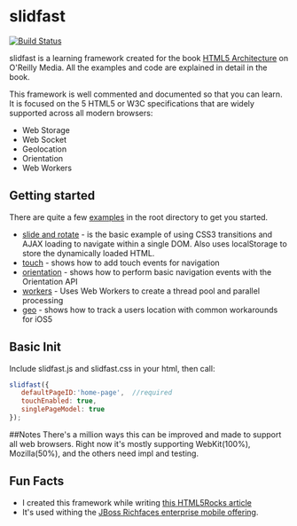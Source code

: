 # slidfast #
[![Build Status](https://secure.travis-ci.org/slidfast/slidfast.png)](http://travis-ci.org/slidfast/slidfast)

slidfast is a learning framework created for the book [HTML5 Architecture](http://shop.oreilly.com/product/0636920024088.do) on O'Reilly Media.
All the examples and code are explained in detail in the book.

This framework is well commented and documented so that you can learn. It is focused on the 5
HTML5 or W3C specifications that are widely supported across all modern browsers:

* Web Storage
* Web Socket
* Geolocation
* Orientation
* Web Workers

## Getting started
There are quite a few [examples](/slidfast/slidfast/example/) in the root directory to get you started.
* [slide and rotate](/slidfast/slidfast/example/index.html) - is the basic example of using CSS3 transitions and AJAX loading to navigate within a single DOM. Also uses localStorage to store the dynamically loaded HTML.
* [touch](/slidfast/slidfast/example/touch/) - shows how to add touch events for navigation
* [orientation](/slidfast/slidfast/example/orientation) - shows how to perform basic navigation events with the Orientation API
* [workers](/slidfast/slidfast/example/workers) - Uses Web Workers to create a thread pool and parallel processing
* [geo](/slidfast/slidfast/example/geo) - shows how to track a users location with common workarounds for iOS5

## Basic Init
Include slidfast.js and slidfast.css in your html, then call:
```javascript
slidfast({
   defaultPageID:'home-page',  //required
   touchEnabled: true,
   singlePageModel: true
});
```

##Notes
There's a million ways this can be improved and made to support all web browsers. Right now it's mostly supporting WebKit(100%), Mozilla(50%), and the others need impl and testing.

## Fun Facts
* I created this framework while writing [this HTML5Rocks article](http://www.html5rocks.com/en/mobile/optimization-and-performance/)
* It's used withing the [JBoss Richfaces enterprise mobile offering](https://github.com/richfaces/components/tree/develop/mobile-compatibility).